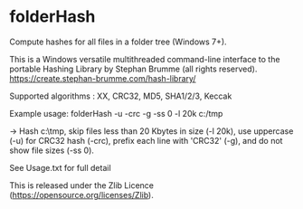# folderHash
Compute hashes for all files in a folder tree (Windows 7+).

This is a Windows versatile multithreaded command-line interface to the portable Hashing Library by Stephan Brumme (all rights reserved).
https://create.stephan-brumme.com/hash-library/

Supported algorithms : XX, CRC32, MD5, SHA1/2/3, Keccak

Example usage:  folderHash -u -crc -g -ss 0 -l 20k c:/tmp

-> Hash c:\tmp, skip files less than 20 Kbytes in size (-l 20k), use uppercase (-u) for CRC32 hash (-crc), prefix each line with 'CRC32' (-g),
and do not show file sizes (-ss 0).

See Usage.txt for full detail


This is released under the Zlib Licence (https://opensource.org/licenses/Zlib).



